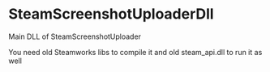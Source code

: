 # SteamScreenshotUploaderDll
Main DLL of SteamScreenshotUploader

You need old Steamworks libs to compile it and old steam_api.dll to run it as well
